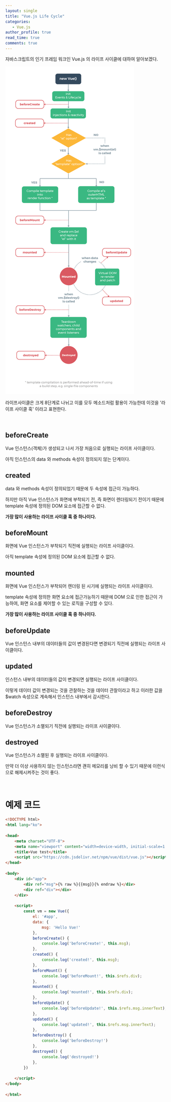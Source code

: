 ```yaml
---
layout: single
title: "Vue.js Life Cycle"
categories: 
   - Vue.js
author_profile: true
read_time: true
comments: true
---
```


자바스크립트의 인기 프레임 워크인 Vue.js 의 라이프 사이클에 대하여 알아보겠다.

![Vue.js Life Cycle](/../assets/img/lifecycle.png)

라이프사이클은 크게 8단계로 나뉘고 이를 모두 메소드처럼 활용이 가능한데 이것을 '라이프 사이클 훅' 이라고 표현한다.

<br/>

## beforeCreate

Vue 인스턴스(객체)가 생성되고 나서 가장 처음으로 실행되는 라이프 사이클이다.

아직 인스턴스의 data 와 methods 속성이 정의되지 않는 단계이다.

## created

data 와 methods 속성이 정의되었기 때문에 두 속성에 접근이 가능하다.

하지만 아직 Vue 인스턴스가 화면에 부착되기 전, 즉 화면이 렌더링되기 전이기 때문에 template 속성에 정의된 DOM 요소에 접근할 수 없다.

**가장 많이 사용하는 라이프 사이클 훅 중 하나이다.**

## beforeMount

화면에 Vue 인스턴스가 부착되기 직전에 실행되는 라이프 사이클이다.

아직 template 속성에 정의된 DOM 요소에 접근할 수 없다.

## mounted

화면에 Vue 인스턴스가 부착되어 렌더링 된 시기에 실행되는 라이프 사이클이다.

template 속성에 정의한 화면 요소에 접근가능하기 때문에 DOM 으로 인한 접근이 가능하여, 화면 요소를 제어할 수 있는 로직을 구성할 수 있다.


**가장 많이 사용하는 라이프 사이클 훅 중 하나이다.**

## beforeUpdate

Vue 인스턴스 내부의 데이터들의 값이 변경된다면 변경되기 직전에 실행되는 라이프 사이클이다.

## updated

인스턴스 내부의 데이터들의 값이 변경되면 실행되는 라이프 사이클이다.

이렇게 데이터 값이 변경되는 것을 관찰하는 것을 데이터 관찰이라고 하고 이러한 값을 $watch 속성으로 계속해서 인스턴스 내부에서 감시한다.

## beforeDestroy

Vue 인스턴스가 소멸되기 직전에 실행되는 라이프 사이클이다.

## destroyed

Vue 인스턴스가 소멸된 후 실행되는 라이프 사이클이다.

만약 더 이상 사용하지 않는 인스턴스라면 괜히 메모리를 낭비 할 수 있기 때문에 이런식으로 해제시켜주는 것이 좋다.

<br/>

# 예제 코드

```html
<!DOCTYPE html>
<html lang="ko">

<head>
    <meta charset="UTF-8">
    <meta name="viewport" content="width=device-width, initial-scale=1.0">
    <title>Vue test</title>
    <script src="https://cdn.jsdelivr.net/npm/vue/dist/vue.js"></script>
</head>

<body>
    <div id="app">
        <div ref="msg">{% raw %}{{msg}}{% endraw %}</div>
        <div ref="div"></div>
    </div>

    <script>
        const vm = new Vue({
            el: '#app',
            data: {
                msg: 'Hello Vue!'
            },
            beforeCreate() {
                console.log('beforeCreate!', this.msg);
            },
            created() {
                console.log('created!', this.msg);
            },
            beforeMount() {
                console.log('beforeMount!', this.$refs.div);
            },
            mounted() {
                console.log('mounted!', this.$refs.div);
            },
            beforeUpdate() {
                console.log('beforeUpdate!', this.$refs.msg.innerText);
            },
            updated() {
                console.log('updated!', this.$refs.msg.innerText);
            },
            beforeDestroy() {
                console.log('beforeDestroy!')
            },
            destroyed() {
                console.log('destroyed!')
            },
        })

    </script>
</body>

</html>

```